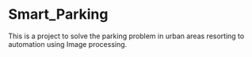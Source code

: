 # Smart_Parking


This is a project to solve the parking problem in urban areas resorting to automation using Image processing.
